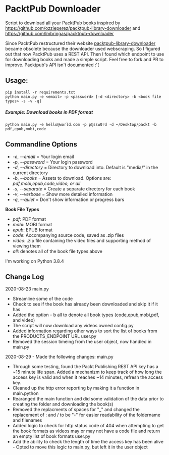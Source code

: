 # PacktPub Downloader

Script to download all your PacktPub books inspired by https://github.com/ozzieperez/packtpub-library-downloader and https://github.com/lmbringas/packtpub-downloader

Since PacktPub restructured their website [packtpub-library-downloader](https://github.com/ozzieperez/packtpub-library-downloader) became obsolete because the downloader used webscraping. So I figured out that now PacktPub uses a REST API. Then I found which endpoint to use for downloading books and made a simple script. Feel free to fork and PR to improve. Packtpub's API isn't documented :'(

## Usage:
    pip install -r requirements.txt
	python main.py -e <email> -p <password> [-d <directory> -b <book file types> -s -v -q]

##### Example: Download books in PDF format
	python main.py -e hello@world.com -p p@ssw0rd -d ~/Desktop/packt -b pdf,epub,mobi,code

## Commandline Options
- *-e*, *--email* = Your login email
- *-p*, *--password* = Your login password
- *-d*, *--directory* = Directory to download into. Default is "media/" in the current directory
- *-b*, *--books* = Assets to download. Options are: *pdf,mobi,epub,code,video, or all*
- *-s*, *--separate* = Create a separate directory for each book
- *-v*, *--verbose* = Show more detailed information
- *-q*, *--quiet* = Don't show information or progress bars

**Book File Types**

- *pdf*: PDF format
- *mobi*: MOBI format
- *epub*: EPUB format
- *code*: Accompanying source code, saved as .zip files
- *video*: .zip file containing the video files and supporting method of viewing them
- *all*: denotes all of the book file types above

I'm working on Python 3.8.4

## Change Log
2020-08-23
main.py
- Streamline some of the code
- Check to see if the book has already been downloaded and skip it if it has
- Added the option - b all to denote all book types (code,epub,mobi,pdf, and video)
- The script will now download any videos owned
config.py
- Added information regarding other ways to sort the list of books from the PRODUCTS_ENDPOINT URL
user.py
- Removed the session timeing from the user object, now handled in main.py

2020-08-29 - Made the following changes:
main.py
- Through some testing, found the Packt Publishing REST API key has a ~15 minute life span. Added a mechanizm to keep track of how long the access key is valid and when it reaches ~14 minutes, refresh the access key.
- Cleaned up the http error reporting by making it a function in main.python
- Rearanged the main function and did some validation of the data prior to creating the folder and downloading the book(s)
- Removed the replacments of spaces for "_" and changed the replacement of : and / to be "-" for easier readability of the foldername and filenames
- Added logic to check for http status code of 404 when attempting to get the book formats as videos may or may not have a code file and return an empty list of book formats
user.py
- Add the ability to check the length of time the access key has been alive - Opted to move this logic to main.py, but left it in the user object

